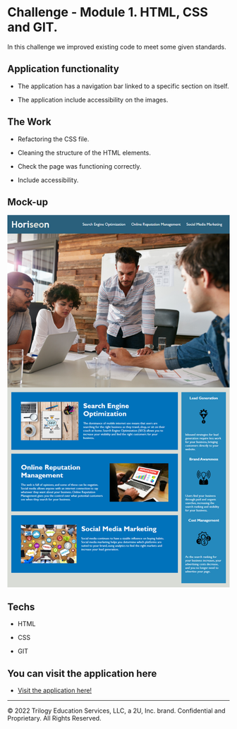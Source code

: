 # Challenge - Module 1. HTML, CSS and GIT.

In this challenge we improved existing code to meet some given standards.

## Application functionality

* The application has a navigation bar linked to a specific section on itself.

* The application include accessibility on the images.

## The Work

* Refactoring the CSS file.

* Cleaning the structure of the HTML elements.

* Check the page was functioning correctly.

* Include accessibility.

## Mock-up

![This is how it looks](./assets/images/01-html-css-git-homework-demo.png)

## Techs

* HTML

* CSS

* GIT

## You can visit the application here

* [Visit the application here!](https://)


---

© 2022 Trilogy Education Services, LLC, a 2U, Inc. brand. Confidential and Proprietary. All Rights Reserved.